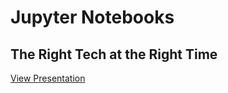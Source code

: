 

# Jupyter Notebooks
## The Right Tech at the Right Time


[View Presentation](https://dewberry-rsg.github.io/Coastal-GeoTools-2019/)